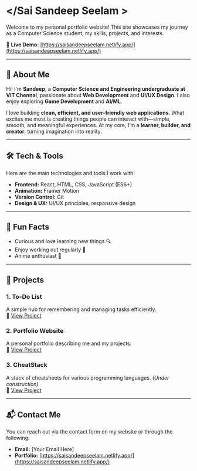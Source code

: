 # </Sai Sandeep Seelam >

Welcome to my personal portfolio website! This site showcases my journey as a Computer Science student, my skills, projects, and interests.  

🔗 **Live Demo:** [https://saisandeepseelam.netlify.app/](https://saisandeepseelam.netlify.app/)

---

## 🌟 About Me

Hi! I'm **Sandeep**, a **Computer Science and Engineering undergraduate at VIT Chennai**, passionate about **Web Development** and **UI/UX Design**. I also enjoy exploring **Game Development** and **AI/ML**.  

I love building **clean, efficient, and user-friendly web applications**. What excites me most is creating things people can interact with—simple, smooth, and meaningful experiences. At my core, I’m a **learner, builder, and creator**, turning imagination into reality.

---

## 🛠️ Tech & Tools

Here are the main technologies and tools I work with:

- **Frontend:** React, HTML, CSS, JavaScript (ES6+)
- **Animation:** Framer Motion
- **Version Control:** Git
- **Design & UX:** UI/UX principles, responsive design

---

## 🎯 Fun Facts

- Curious and love learning new things 🔍  
- Enjoy working out regularly 💪  
- Anime enthusiast 🌸

---

## 💼 Projects

### 1. **To-Do List**
A simple hub for remembering and managing tasks efficiently.  
🔗 [View Project](https://sandeeptodolisto.netlify.app/)  

### 2. **Portfolio Website**
A personal portfolio describing me and my projects.  
🔗 [View Project](https://saisandeepseelam.netlify.app/)  

### 3. **CheatStack**
A stack of cheatsheets for various programming languages. *(Under construction)*  
🔗 [View Project](#)  

---

## 📬 Contact Me

You can reach out via the contact form on my website or through the following:  

- **Email:** [Your Email Here]  
- **Portfolio:** [https://saisandeepseelam.netlify.app/](https://saisandeepseelam.netlify.app/)  
